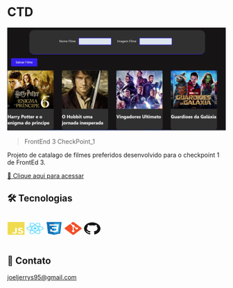 # CTD

![preview](./.github/preview.jpg)

> FrontEnd 3 CheckPoint_1

Projeto de catalago de filmes preferidos desenvolvido para o checkpoint 1 de FrontEd 3.

[🔗 Clique aqui para acessar](https://joeljerrysdev.github.io/CatalogoFilmesReactJS/)

## 🛠 Tecnologias

<div style="display: inline_block"><br>
  <img align="center" alt="JavaScript" height="30" width="40" src="https://raw.githubusercontent.com/devicons/devicon/master/icons/javascript/javascript-plain.svg">
  <img align="center" alt="React" height="30" width="40" src="https://raw.githubusercontent.com/devicons/devicon/master/icons/react/react-original.svg">
  <img align="center" alt="SCSS" height="30" width="40" src="https://raw.githubusercontent.com/devicons/devicon/master/icons/css3/css3-original.svg">
   <img align="center" alt="Git" height="30" width="40" src="https://github.com/devicons/devicon/blob/master/icons/git/git-original.svg">
  <img align="center" alt="GitHub" height="30" width="40" src="https://github.com/devicons/devicon/blob/master/icons/github/github-original.svg">
</div> <br/>

## 💛 Contato

joeljerrys95@gmail.com
